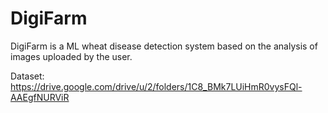 # DigiFarm
DigiFarm is a ML wheat disease detection system based on the analysis of images uploaded by the user.


Dataset: https://drive.google.com/drive/u/2/folders/1C8_BMk7LUiHmR0vysFQl-AAEgfNURViR
